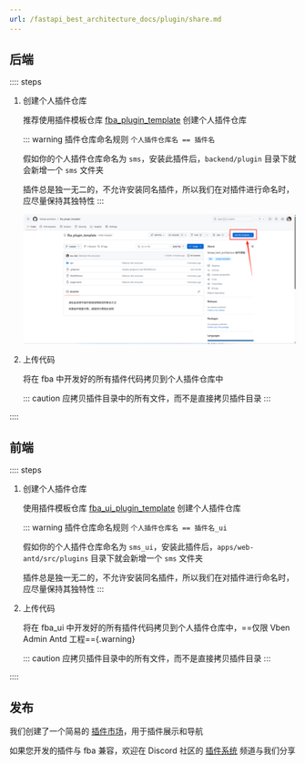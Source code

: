 ```yaml
---
url: /fastapi_best_architecture_docs/plugin/share.md
---
```

## 后端

:::: steps

1. 创建个人插件仓库

   推荐使用插件模板仓库 [fba\_plugin\_template](https://github.com/fastapi-practices/fba_plugin_template) 创建个人插件仓库

   ::: warning 插件仓库命名规则
   `个人插件仓库名 == 插件名`

   假如你的个人插件仓库命名为 `sms`，安装此插件后，`backend/plugin` 目录下就会新增一个 `sms` 文件夹

   插件总是独一无二的，不允许安装同名插件，所以我们在对插件进行命名时，应尽量保持其独特性
   :::

   ![repo](/images/plugin_template.png)

2. 上传代码

   将在 fba 中开发好的所有插件代码拷贝到个人插件仓库中

   ::: caution
   应拷贝插件目录中的所有文件，而不是直接拷贝插件目录
   :::

::::

## 前端

:::: steps

1. 创建个人插件仓库

   使用插件模板仓库 [fba\_ui\_plugin\_template](https://github.com/fastapi-practices/fba_ui_plugin_template) 创建个人插件仓库

   ::: warning 插件仓库命名规则
   `个人插件仓库名 == 插件名_ui`

   假如你的个人插件仓库命名为 `sms_ui`，安装此插件后，`apps/web-antd/src/plugins` 目录下就会新增一个 `sms` 文件夹

   插件总是独一无二的，不允许安装同名插件，所以我们在对插件进行命名时，应尽量保持其独特性
   :::

2. 上传代码

   将在 fba\_ui 中开发好的所有插件代码拷贝到个人插件仓库中，==仅限 Vben Admin Antd 工程=={.warning}

   ::: caution
   应拷贝插件目录中的所有文件，而不是直接拷贝插件目录
   :::

::::

## 发布

我们创建了一个简易的 [插件市场](../market.md)，用于插件展示和导航

如果您开发的插件与 fba 兼容，欢迎在 Discord
社区的 [插件系统](https://discord.com/channels/1185035164577972344/1349951379560599572) 频道与我们分享
